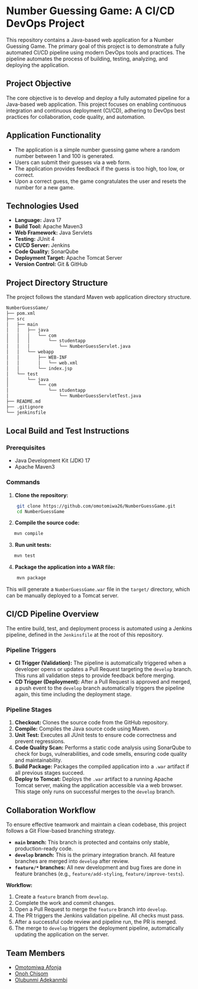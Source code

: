 # Number Guessing Game: A CI/CD DevOps Project

This repository contains a Java-based web application for a Number Guessing Game. The primary goal of this project is to demonstrate a fully automated CI/CD pipeline using modern DevOps tools and practices. The pipeline automates the process of building, testing, analyzing, and deploying the application.

## Project Objective

The core objective is to develop and deploy a fully automated pipeline for a Java-based web application. This project focuses on enabling continuous integration and continuous deployment (CI/CD), adhering to DevOps best practices for collaboration, code quality, and automation.

## Application Functionality

* The application is a simple number guessing game where a random number between 1 and 100 is generated.
* Users can submit their guesses via a web form.
* The application provides feedback if the guess is too high, too low, or correct.
* Upon a correct guess, the game congratulates the user and resets the number for a new game.

## Technologies Used

* **Language:** Java 17
* **Build Tool:** Apache Maven3
* **Web Framework:** Java Servlets
* **Testing:** JUnit 4
* **CI/CD Server:** Jenkins
* **Code Quality:** SonarQube
* **Deployment Target:** Apache Tomcat Server
* **Version Control:** Git & GitHub

## Project Directory Structure

The project follows the standard Maven web application directory structure.

```md
NumberGuessGame/
├── pom.xml
├── src
│   ├── main
│   │   ├── java
│   │   │   └── com
│   │   │       └── studentapp
│   │   │           └── NumberGuessServlet.java
│   │   └── webapp
│   │       ├── WEB-INF
│   │       │   └── web.xml
│   │       └── index.jsp
│   └── test
│       └── java
│           └── com
│               └── studentapp
│                   └── NumberGuessServletTest.java
├── README.md
├── .gitignore
└── jenkinsfile
```

## Local Build and Test Instructions

### Prerequisites

* Java Development Kit (JDK) 17
* Apache Maven3

### Commands

1. **Clone the repository:**

```bash
    git clone https://github.com/omotomiwa26/NumberGuessGame.git
    cd NumberGuessGame
```

2. **Compile the source code:**

 ```bash
    mvn compile
```

3. **Run unit tests:**

 ```bash
    mvn test
```

4. **Package the application into a WAR file:**

```bash
    mvn package
```

This will generate a `NumberGuessGame.war` file in the `target/` directory, which can be manually deployed to a Tomcat server.

## CI/CD Pipeline Overview

The entire build, test, and deployment process is automated using a Jenkins pipeline, defined in the `Jenkinsfile` at the root of this repository.

### Pipeline Triggers

* **CI Trigger (Validation):** The pipeline is automatically triggered when a developer opens or updates a Pull Request targeting the `develop` branch. This runs all validation steps to provide feedback before merging.
* **CD Trigger (Deployment):** After a Pull Request is approved and merged, a push event to the `develop` branch automatically triggers the pipeline again, this time including the deployment stage.

### Pipeline Stages

1. **Checkout:** Clones the source code from the GitHub repository.
2. **Compile:** Compiles the Java source code using Maven.
3. **Unit Test:** Executes all JUnit tests to ensure code correctness and prevent regressions.
4. **Code Quality Scan:** Performs a static code analysis using SonarQube to check for bugs, vulnerabilities, and code smells, ensuring code quality and maintainability.
5. **Build Package:** Packages the compiled application into a `.war` artifact if all previous stages succeed.
6. **Deploy to Tomcat:** Deploys the `.war` artifact to a running Apache Tomcat server, making the application accessible via a web browser. This stage only runs on successful merges to the `develop` branch.

## Collaboration Workflow

To ensure effective teamwork and maintain a clean codebase, this project follows a Git Flow-based branching strategy.

* **`main` branch:** This branch is protected and contains only stable, production-ready code.
* **`develop` branch:** This is the primary integration branch. All feature branches are merged into `develop` after review.
* **`feature/*` branches:** All new development and bug fixes are done in feature branches (e.g., `feature/add-styling`, `feature/improve-tests`).

**Workflow:**

1. Create a `feature` branch from `develop`.
2. Complete the work and commit changes.
3. Open a Pull Request to merge the `feature` branch into `develop`.
4. The PR triggers the Jenkins validation pipeline. All checks must pass.
5. After a successful code review and pipeline run, the PR is merged.
6. The merge to `develop` triggers the deployment pipeline, automatically updating the application on the server.

## Team Members

* [Omotomiwa Afonja](https://github.com/omotomiwa26)
* [Onoh Chisom](https://github.com/Munachis0)
* [Olubunmi Adekanmbi](https://github.com/olubunmi-ade)
